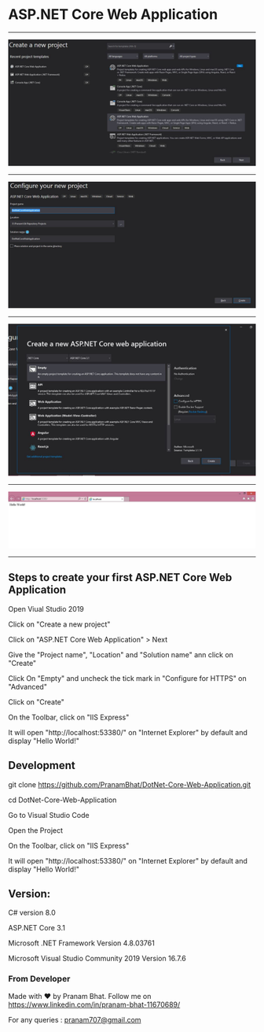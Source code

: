 # ASP.NET Core Web Application

-----------------------------------------------------------------------------------------------------

<img src="/screenshots/DotNetWebApplication 1.JPG" />

-----------------------------------------------------------------------------------------------------

<img src="/screenshots/DotNetWebApplication 2.JPG" />

-----------------------------------------------------------------------------------------------------

<img src="/screenshots/DotNetWebApplication 3.JPG" />

-----------------------------------------------------------------------------------------------------

<img src="/screenshots/DotNetWebApplication Output.JPG" />

-----------------------------------------------------------------------------------------------------

## Steps to create your first ASP.NET Core Web Application

Open Viual Studio 2019

Click on "Create a new project"

Click on "ASP.NET Core Web Application" > Next

Give the "Project name", "Location" and "Solution name" ann click on "Create"

Click On "Empty" and uncheck the tick mark in "Configure for HTTPS" on "Advanced"

Click on "Create"

On the Toolbar, click on "IIS Express"

It will open "http://localhost:53380/" on "Internet Explorer" by default and display "Hello World!"


## Development

git clone https://github.com/PranamBhat/DotNet-Core-Web-Application.git

cd DotNet-Core-Web-Application

Go to Visual Studio Code

Open the Project 

On the Toolbar, click on "IIS Express"

It will open "http://localhost:53380/" on "Internet Explorer" by default and display "Hello World!"


## Version:

C# version 8.0

ASP.NET Core 3.1

Microsoft .NET Framework Version 4.8.03761

Microsoft Visual Studio Community 2019 Version 16.7.6


### From Developer

Made with :heart: by Pranam Bhat. Follow me on https://www.linkedin.com/in/pranam-bhat-11670689/

For any queries : pranam707@gmail.com
